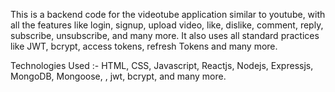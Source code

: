 This is a backend code for the videotube application similar to youtube, with all the features like login, signup, upload video, like, dislike, comment, reply, subscribe, unsubscribe, and many more.
It also uses all standard practices like JWT, bcrypt, access tokens, refresh Tokens and many more. 

Technologies Used :-  HTML, CSS, Javascript, Reactjs, Nodejs, Expressjs, MongoDB, Mongoose, , jwt, bcrypt, and many more.
